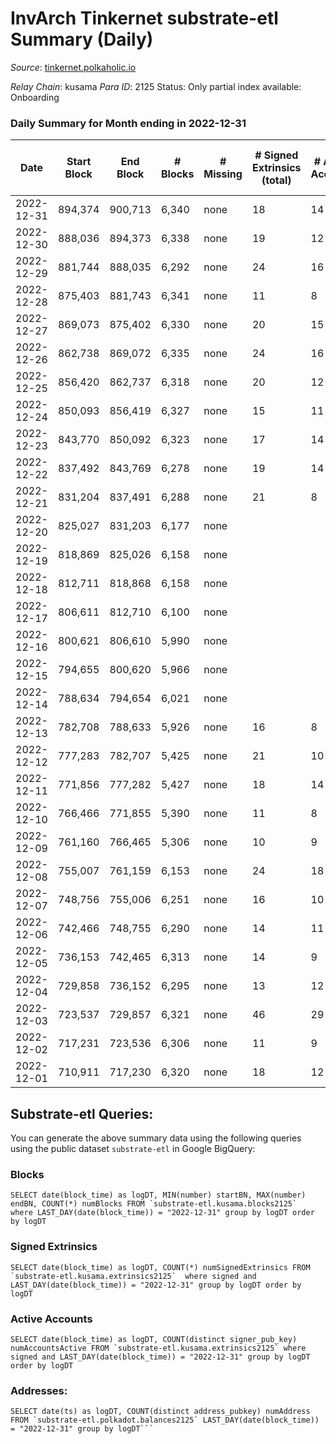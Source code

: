 # InvArch Tinkernet substrate-etl Summary (Daily)

_Source_: [tinkernet.polkaholic.io](https://tinkernet.polkaholic.io)

*Relay Chain*: kusama
*Para ID*: 2125
Status: Only partial index available: Onboarding


### Daily Summary for Month ending in 2022-12-31


| Date | Start Block | End Block | # Blocks | # Missing | # Signed Extrinsics (total) | # Active Accounts | # Addresses with Balances | # Events | # Transfers | # XCM Transfers In | # XCM Transfers Out |
| ---- | ----------- | --------- | -------- | --------- | --------------------------- | ----------------- | ------------------------- | -------- | ----------- | ------------------ | ------------------- |
| 2022-12-31 | 894,374 | 900,713 | 6,340 | none  | 18 | 14 | 1,808 | 13,255 | 440  | 1  | 1  |
| 2022-12-30 | 888,036 | 894,373 | 6,338 | none  | 19 | 12 | 1,808 | 13,259 | 422  | 5  | 6  |
| 2022-12-29 | 881,744 | 888,035 | 6,292 | none  | 24 | 16 | 1,807 | 13,197 | 422  | 5  | 6  |
| 2022-12-28 | 875,403 | 881,743 | 6,341 | none  | 11 | 8 | 1,807 | 13,051 | 270  | 5  | 1  |
| 2022-12-27 | 869,073 | 875,402 | 6,330 | none  | 20 | 15 | 1,806 | 13,313 | 482  | 4  | 10  |
| 2022-12-26 | 862,738 | 869,072 | 6,335 | none  | 24 | 16 | 1,805 | 13,444 | 588  | 3  | 6  |
| 2022-12-25 | 856,420 | 862,737 | 6,318 | none  | 20 | 12 | 1,805 | 13,280 | 482  | 3  | 5  |
| 2022-12-24 | 850,093 | 856,419 | 6,327 | none  | 15 | 11 | 1,805 | 13,139 | 373  | 1  | 1  |
| 2022-12-23 | 843,770 | 850,092 | 6,323 | none  | 17 | 14 | 1,802 | 13,125 | 341  | 3  | 3  |
| 2022-12-22 | 837,492 | 843,769 | 6,278 | none  | 19 | 14 | 1,802 | 13,140 | 410  | 9  | 7  |
| 2022-12-21 | 831,204 | 837,491 | 6,288 | none  | 21 | 8 | 1,801 | 13,246 | 489  | 7  | 6  |
| 2022-12-20 | 825,027 | 831,203 | 6,177 | none  |  |  | 1,801 |  |   | 1  | 1  |
| 2022-12-19 | 818,869 | 825,026 | 6,158 | none  |  |  | 1,801 |  |   | 2  | 1  |
| 2022-12-18 | 812,711 | 818,868 | 6,158 | none  |  |  |  |  |   | 3  | 7  |
| 2022-12-17 | 806,611 | 812,710 | 6,100 | none  |  |  |  |  |   | 7  | 5  |
| 2022-12-16 | 800,621 | 806,610 | 5,990 | none  |  |  |  |  |   |   | 3  |
| 2022-12-15 | 794,655 | 800,620 | 5,966 | none  |  |  |  |  |   |   | 4  |
| 2022-12-14 | 788,634 | 794,654 | 6,021 | none  |  |  |  |  |   |   |   |
| 2022-12-13 | 782,708 | 788,633 | 5,926 | none  | 16 | 8 | 1,793 | 11,588 | 374  | 1  | 4  |
| 2022-12-12 | 777,283 | 782,707 | 5,425 | none  | 21 | 10 | 1,793 | 11,378 | 369  |   | 9  |
| 2022-12-11 | 771,856 | 777,282 | 5,427 | none  | 18 | 14 |  | 11,427 | 438  | 1  | 4  |
| 2022-12-10 | 766,466 | 771,855 | 5,390 | none  | 11 | 8 | 1,793 | 11,099 | 233  | 1  | 2  |
| 2022-12-09 | 761,160 | 766,465 | 5,306 | none  | 10 | 9 | 1,793 | 10,976 | 286  |   | 2  |
| 2022-12-08 | 755,007 | 761,159 | 6,153 | none  | 24 | 18 | 1,793 | 13,083 | 598  | 1  | 4  |
| 2022-12-07 | 748,756 | 755,006 | 6,251 | none  | 16 | 10 | 1,793 | 12,967 | 326  | 5  | 5  |
| 2022-12-06 | 742,466 | 748,755 | 6,290 | none  | 14 | 11 | 1,793 | 13,087 | 388  | 3  | 6  |
| 2022-12-05 | 736,153 | 742,465 | 6,313 | none  | 14 | 9 | 1,793 | 13,107 | 372  |   | 4  |
| 2022-12-04 | 729,858 | 736,152 | 6,295 | none  | 13 | 12 | 1,793 | 13,066 | 379  |   | 1  |
| 2022-12-03 | 723,537 | 729,857 | 6,321 | none  | 46 | 29 | 1,793 | 13,641 | 665  |   | 8  |
| 2022-12-02 | 717,231 | 723,536 | 6,306 | none  | 11 | 9 | 1,793 | 12,985 | 286  |   | 1  |
| 2022-12-01 | 710,911 | 717,230 | 6,320 | none  | 18 | 12 | 1,793 | 13,170 | 387  |   | 6  |

## Substrate-etl Queries:
You can generate the above summary data using the following queries using the public dataset `substrate-etl` in Google BigQuery:


### Blocks
```
SELECT date(block_time) as logDT, MIN(number) startBN, MAX(number) endBN, COUNT(*) numBlocks FROM `substrate-etl.kusama.blocks2125`  where LAST_DAY(date(block_time)) = "2022-12-31" group by logDT order by logDT
```


### Signed Extrinsics
```
SELECT date(block_time) as logDT, COUNT(*) numSignedExtrinsics FROM `substrate-etl.kusama.extrinsics2125`  where signed and LAST_DAY(date(block_time)) = "2022-12-31" group by logDT order by logDT
```


### Active Accounts
```
SELECT date(block_time) as logDT, COUNT(distinct signer_pub_key) numAccountsActive FROM `substrate-etl.kusama.extrinsics2125` where signed and LAST_DAY(date(block_time)) = "2022-12-31" group by logDT order by logDT
```


### Addresses:
```
SELECT date(ts) as logDT, COUNT(distinct address_pubkey) numAddress FROM `substrate-etl.polkadot.balances2125` LAST_DAY(date(block_time)) = "2022-12-31" group by logDT```

